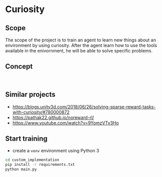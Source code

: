 # Curiosity

## Scope
The scope of the project is to train an agent to learn new things about an environment by using curiosity. After the agent learn how to use the tools available in the enivornment, he will be able to solve specific problems.

## Concept
<img src="https://user-images.githubusercontent.com/7108834/68424813-7b6e0800-01ad-11ea-990a-1cddc5874339.png" style="width: 10px"></img>
<img src="https://user-images.githubusercontent.com/7108834/68424824-8032bc00-01ad-11ea-8d65-bb49c1f99008.png" style="width: 10px"></img>

## Similar projects
- https://blogs.unity3d.com/2018/06/26/solving-sparse-reward-tasks-with-curiosity/#780000872
- https://pathak22.github.io/noreward-rl/
- https://www.youtube.com/watch?v=9YomzVTv3Ho


## Start training
- create a `venv` environment using Python 3
```bash
cd custom_implementation
pip install -r requirements.txt
python main.py
```

